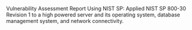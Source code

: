 Vulnerability Assessment Report Using NIST SP: Applied NIST SP 800-30 Revision 1 to a high powered server and its operating system, database management system, and network connectivity.